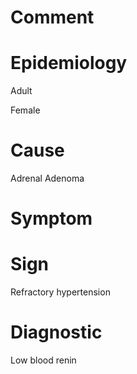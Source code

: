 # Comment

# Epidemiology

Adult

Female

# Cause

Adrenal Adenoma

# Symptom

# Sign

Refractory hypertension

# Diagnostic

Low blood renin
